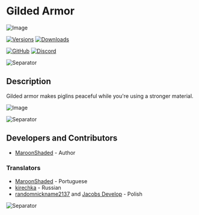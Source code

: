 # Gilded Armor
![Image](https://i.imgur.com/sre300B.png)

[![Versions](https://cf.way2muchnoise.eu/versions/gildedarmor.svg?badge_style=for_the_badge)](https://www.curseforge.com/minecraft/mc-mods/gildedarmor)
[![Downloads](http://cf.way2muchnoise.eu/short_gildedarmor_downloads.svg?badge_style=for_the_badge)](https://www.curseforge.com/minecraft/mc-mods/gildedarmor/files)

[![GitHub](https://img.shields.io/github/license/MaroonShaded/GildedArmor?color=blue&logo=GitHub&style=for-the-badge)](https://opensource.org/licenses/MIT)
[![Discord](https://img.shields.io/discord/840914462370430986?label=Discord&logo=Discord&style=for-the-badge)](https://discord.gg/K5SGZvPyxp)

![Separator](https://i.imgur.com/24oOTbP.png)

## Description
Gilded armor makes piglins peaceful while you're using a stronger material.

![Image](https://i.imgur.com/dfW6bdg.png)

![Separator](https://i.imgur.com/24oOTbP.png)

## Developers and Contributors
- [MaroonShaded](https://www.curseforge.com/members/maroonshaded) - Author

### Translators
- [MaroonShaded](https://www.curseforge.com/members/maroonshaded) - Portuguese
- [kirechka](https://www.curseforge.com/members/kirechka) - Russian
- [randomnickname2137](https://www.curseforge.com/members/randomnickname2137) and [Jacobs Develop](https://github.com/Jacobs-Develop) - Polish

![Separator](https://i.imgur.com/24oOTbP.png)
